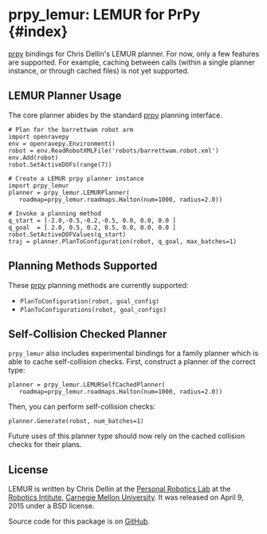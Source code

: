 prpy_lemur: LEMUR for PrPy {#index}
==========================

[prpy][github-prpy] bindings for Chris Dellin's LEMUR planner.  For
now, only a few features are supported.  For example, caching between
calls (within a single planner instance, or through cached files) is
not yet supported.

LEMUR Planner Usage
-------------------

The core planner abides by the standard [prpy][github-prpy] planning
interface.

    # Plan for the barrettwam robot arm
    import openravepy
    env = openravepy.Environment()
    robot = env.ReadRobotXMLFile('robots/barrettwam.robot.xml')
    env.Add(robot)
    robot.SetActiveDOFs(range(7))
    
    # Create a LEMUR prpy planner instance
    import prpy_lemur
    planner = prpy_lemur.LEMURPlanner(
       roadmap=prpy_lemur.roadmaps.Halton(num=1000, radius=2.0))
    
    # Invoke a planning method
    q_start = [-2.0,-0.5,-0.2,-0.5, 0.0, 0.0, 0.0 ]
    q_goal  = [ 2.0, 0.5, 0.2, 0.5, 0.0, 0.0, 0.0 ]
    robot.SetActiveDOFValues(q_start)  
    traj = planner.PlanToConfiguration(robot, q_goal, max_batches=1)

Planning Methods Supported
--------------------------

These [prpy][github-prpy] planning methods are currently supported:

- `PlanToConfiguration(robot, goal_config)`
- `PlanToConfigurations(robot, goal_configs)`

Self-Collision Checked Planner
------------------------------

`prpy_lemur` also includes experimental bindings for a family planner
which is able to cache self-collision checks.  First, construct a
planner of the correct type:

    planner = prpy_lemur.LEMURSelfCachedPlanner(
       roadmap=prpy_lemur.roadmaps.Halton(num=1000, radius=2.0))

Then, you can perform self-collision checks:

    planner.Generate(robot, num_batches=1)

Future uses of this planner type should now rely on the cached
collision checks for their plans.

License
-------

LEMUR is written by Chris Dellin at the [Personal Robotics Lab][prlab]
at the [Robotics Intitute][ri], [Carnegie Mellon University][cmu].  It
was released on April 9, 2015 under a BSD license.

Source code for this package is on [GitHub][github-prpy-lemur].

[cmu]: http://www.cmu.edu/
[github-prpy]: https://github.com/personalrobotics/prpy/
[github-prpy-lemur]: https://github.com/personalrobotics/lemur/tree/master/prpy_lemur/
[prlab]: https://personalrobotics.ri.cmu.edu/
[ri]: http://www.ri.cmu.edu/
